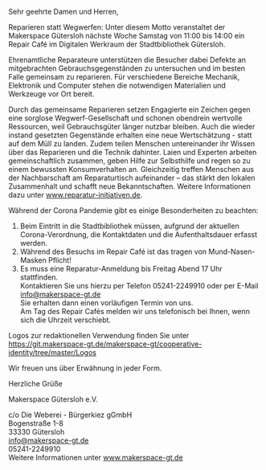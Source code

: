 Sehr geehrte Damen und Herren,

Reparieren statt Wegwerfen: Unter diesem Motto veranstaltet der Makerspace Gütersloh nächste Woche Samstag von 11:00 bis 14:00 ein Repair Café im Digitalen Werkraum der Stadtbibliothek Gütersloh.

Ehrenamtliche Reparateure unterstützen die Besucher dabei Defekte an mitgebrachten Gebrauchsgegenständen zu untersuchen und im besten Falle gemeinsam zu reparieren. 
Für verschiedene Bereiche Mechanik, Elektronik und Computer stehen die notwendigen Materialien und Werkzeuge vor Ort bereit.

Durch das gemeinsame Reparieren setzen Engagierte ein Zeichen gegen eine sorglose Wegwerf-Gesellschaft und schonen obendrein wertvolle Ressourcen, weil Gebrauchsgüter länger nutzbar bleiben. Auch die wieder instand gesetzten Gegenstände erhalten eine neue Wertschätzung - statt auf dem Müll zu landen. Zudem teilen Menschen untereinander ihr Wissen über das Reparieren und die Technik dahinter. Laien und Experten arbeiten gemeinschaftlich zusammen, geben Hilfe zur Selbsthilfe und regen so zu einem bewussten Konsumverhalten an. Gleichzeitig treffen Menschen aus der Nachbarschaft am Reparaturtisch aufeinander – das stärkt den lokalen Zusammenhalt und schafft neue Bekanntschaften. 
Weitere Informationen dazu unter www.reparatur-initiativen.de.

Während der Corona Pandemie gibt es einige Besonderheiten zu beachten:
1. Beim Eintritt in die Stadtbibliothek müssen, aufgrund der aktuellen Corona-Verordnung, die Kontaktdaten und die Aufenthaltsdauer erfasst werden.
2. Während des Besuchs im Repair Café ist das tragen von Mund-Nasen-Masken Pflicht!
3. Es muss eine Reparatur-Anmeldung bis Freitag Abend 17 Uhr stattfinden.  
   Kontaktieren Sie uns hierzu per Telefon 05241-2249910 oder per E-Mail info@makerspace-gt.de  
   Sie erhalten dann einen vorläufigen Termin von uns.  
   Am Tag des Repair Cafés melden wir uns telefonisch bei Ihnen, wenn sich die Uhrzeit verschiebt.

Logos zur redaktionellen Verwendung finden Sie unter https://git.makerspace-gt.de/makerspace-gt/cooperative-identity/tree/master/Logos

Wir freuen uns über Erwähnung in jeder Form.

Herzliche Grüße

Makerspace Gütersloh e.V.

c/o Die Weberei - Bürgerkiez gGmbH  
Bogenstraße 1-8  
33330 Gütersloh  
info@makerspace-gt.de  
05241-2249910  
Weitere Informationen unter www.makerspace-gt.de